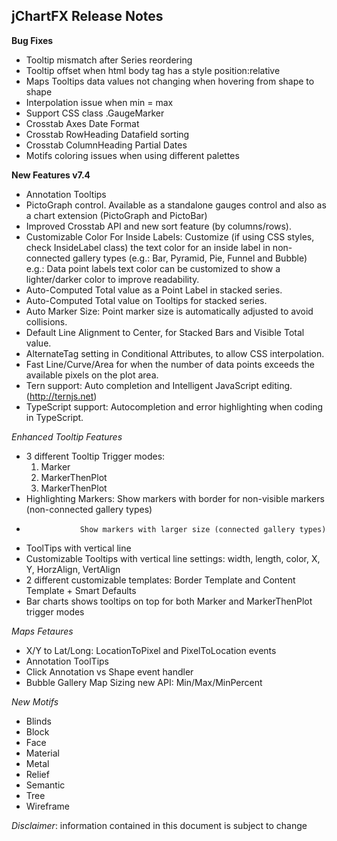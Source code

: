 ## jChartFX Release Notes ##


**Bug Fixes**

- Tooltip mismatch after Series reordering
- Tooltip offset when html body tag has a style position:relative
- Maps Tooltips data values not changing when hovering from shape to shape
- Interpolation issue when min = max 
- Support CSS class .GaugeMarker
- Crosstab Axes Date Format
- Crosstab RowHeading Datafield sorting
- Crosstab ColumnHeading Partial Dates
- Motifs coloring issues when using different palettes

**New Features v7.4**

- Annotation Tooltips
- PictoGraph control. Available as a standalone gauges control and also as a chart extension (PictoGraph and PictoBar)
- Improved Crosstab API and new sort feature (by columns/rows).
- Customizable Color For Inside Labels: Customize (if using CSS styles, check InsideLabel class) the text color for an inside label in non-connected gallery types (e.g.: Bar, Pyramid, Pie, Funnel and Bubble) 
  e.g.: Data point labels text color can be customized to show a lighter/darker color to improve readability.
- Auto-Computed Total value as a Point Label in stacked series. 
- Auto-Computed Total value on Tooltips for stacked series.
- Auto Marker Size: Point marker size is automatically adjusted to avoid collisions. 
- Default Line Alignment to Center, for Stacked Bars and Visible Total value.
- AlternateTag setting in Conditional Attributes, to allow CSS interpolation.
- Fast Line/Curve/Area for when the number of data points exceeds the available pixels on the plot area.
- Tern support: Auto completion and Intelligent JavaScript editing. (http://ternjs.net) 
- TypeScript support: Autocompletion and error highlighting when coding in TypeScript.

*Enhanced Tooltip Features*

- 	3 different Tooltip Trigger modes:
 	1. Marker
	2. MarkerThenPlot
	3. MarkerThenPlot
- 	Highlighting Markers: Show markers with border for non-visible markers (non-connected gallery types) 
- 			      Show markers with larger size (connected gallery types) 
- 	ToolTips with vertical line
- 	Customizable Tooltips with vertical line settings: width, length, color, X, Y, HorzAlign, VertAlign
- 	2 different customizable templates: Border Template and Content Template + Smart Defaults 	
- 	Bar charts shows tooltips on top for both Marker and MarkerThenPlot trigger modes

*Maps Fetaures*

- X/Y to Lat/Long: LocationToPixel and PixelToLocation events
- 	Annotation ToolTips
- 	Click Annotation vs Shape event handler
- 	Bubble Gallery Map Sizing new API: Min/Max/MinPercent

*New Motifs*

- Blinds
- 	Block	
- 	Face
- 	Material
- 	Metal
- 	Relief
- 	Semantic
- 	Tree	
- 	Wireframe

*Disclaimer*: information contained in this document is subject to change
